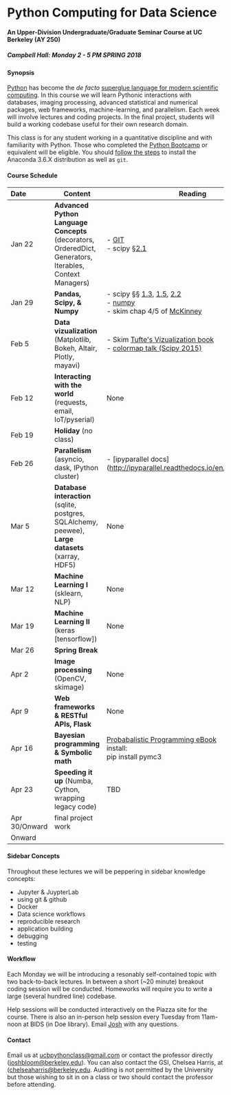 Python Computing for Data Science
==============

#### An Upper-Division Undergraduate/Graduate Seminar Course at UC Berkeley (AY 250) ####

##### Campbell Hall: Monday 2 - 5 PM SPRING 2018 #####

#### Synopsis ####

[Python](http://python.org) has become the *de facto* [superglue language for modern scientific computing](http://www.reddit.com/r/Python/comments/y9rku/astrophysicist_joshua_bloom_on_python_as_super/). In this course we will learn Pythonic interactions with databases, imaging processing, advanced statistical and numerical packages, web frameworks, machine-learning, and parallelism. Each week will involve lectures and coding projects. In the final project, students will build a working codebase useful for their own research domain.

This class is for any student working in a quantitative discipline and with familiarity with Python. Those who completed the [Python Bootcamp](http://www.pythonbootcamp.info) or equivalent will be eligible. You should [follow the steps](https://sites.google.com/site/pythonbootcamp/preparation/software) to install the Anaconda 3.6.X distribution as well as <code>git</code>.

#### Course Schedule ####

Date | Content | Reading | Leader
:--- | --------| ------- | ---: |
Jan 22  | **Advanced Python Language Concepts** (decorators, OrderedDict, <br>Generators, Iterables, Context Managers)	| - [GIT](http://marwahaha.github.io/2015-07-09-berkeley/git/) <br> - scipy [&sect;2.1](http://www.scipy-lectures.org/) </br> | Josh
Jan 29   | **Pandas, Scipy, & Numpy**         | - scipy &sect;&sect; [1.3](http://www.scipy-lectures.org/intro/numpy/index.html), [1.5](http://www.scipy-lectures.org/intro/scipy.html), [2.2](http://www.scipy-lectures.org/advanced/advanced_numpy/index.html)<br>- [numpy](https://hal.inria.fr/inria-00564007/document)</br> - skim chap 4/5 of [McKinney](http://shop.oreilly.com/product/0636920023784.do?code=B2S3) | Josh
Feb 5	| **Data vizualization** (Matplotlib, Bokeh, Altair, Plotly, mayavi)   | - Skim [Tufte's Vizualization book](https://www.amazon.com/Visual-Display-Quantitative-Information/dp/0961392142)<br> - [colormap talk (Scipy 2015)](https://www.youtube.com/watch?v=xAoljeRJ3lU) | Josh
Feb 12  | **Interacting with the world** (requests, email, IoT/pyserial)	| None | Josh
Feb 19  | **Holiday** (no class) |  | 
Feb 26  | **Parallelism** (asyncio, dask, IPython cluster)  | - [ipyparallel docs] (http://ipyparallel.readthedocs.io/en/latest/intro.html) |Josh
Mar 5  | **Database interaction** (sqlite, postgres, SQLAlchemy, peewee),<br>**Large datasets** (xarray, HDF5) |  None | Josh
Mar 12  | **Machine Learning I** (sklearn, NLP) | None |Josh
Mar 19	| **Machine Learning II** (keras [tensorflow]) | None |Josh
Mar 26  | **Spring Break** |  | 
Apr 2	| **Image processing** (OpenCV, skimage)  | None | **Stefan van der Walt**
Apr 9	| **Web frameworks & RESTful APIs, Flask**		| None |  Josh
Apr 16	|	**Bayesian programming & Symbolic math**	| [Probabalistic Programming eBook](http://nbviewer.jupyter.org/github/CamDavidsonPilon/Probabilistic-Programming-and-Bayesian-Methods-for-Hackers/blob/master/Chapter1_Introduction/Ch1_Introduction_PyMC3.ipynb)<br>install:<br>pip install pymc3| **TBD**
Apr 23   | **Speeding it up** (Numba, Cython, wrapping legacy code) | TBD | Josh 
Apr 30/Onward   | final project work |
Onward	| 


#### Sidebar Concepts ####

Throughout these lectures we will be peppering in sidebar knowledge concepts:

  - Jupyter & JuypterLab
  - using git & github
  - Docker
  - Data science workflows
  - reproducible research
  - application building
  - debugging
  - testing

#### Workflow ####

Each Monday we will be introducing a resonably self-contained topic with two back-to-back lectures. In between a short (~20 minute) breakout coding session will be conducted. Homeworks will require you to write a large (several hundred line) codebase.

Help sessions will be conducted interactively on the Piazza site for the course. There is also an in-person help session every Tuesday from 11am-noon at BIDS (in Doe library). Email [Josh](mailto:joshbloom@berkeley.edu) with any questions.

#### Contact ####

Email us at [ucbpythonclass@gmail.com](mailto:ucbpythonclass@gmail.com) or contact the professor directly ([joshbloom@berkeley.edu](joshbloom@berkeley.edu)).  You can also contact the GSI, Chelsea Harris, at ([chelseaharris@berkeley.edu](chelseaharris@berkeley.edu). Auditing is not permitted by the University but those wishing to sit in on a class or two should contact the professor before attending.
